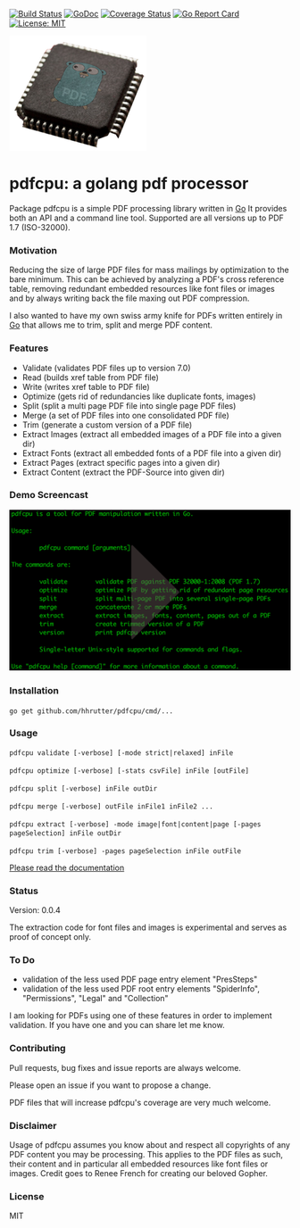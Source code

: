 [![Build Status](https://travis-ci.org/hhrutter/pdfcpu.svg?branch=master)](https://travis-ci.org/hhrutter/pdfcpu)
[![GoDoc](https://godoc.org/github.com/hhrutter/pdfcpu?status.svg)](https://godoc.org/github.com/hhrutter/pdfcpu)
[![Coverage Status](https://coveralls.io/repos/github/hhrutter/pdfcpu/badge.svg?branch=master)](https://coveralls.io/github/hhrutter/pdfcpu?branch=master) 
[![Go Report Card](https://goreportcard.com/badge/github.com/hhrutter/pdfcpu)](https://goreportcard.com/report/github.com/hhrutter/pdfcpu) 
[![License: MIT](https://img.shields.io/github/license/mashape/apistatus.svg)](https://opensource.org/licenses/MIT) 

![logo](pdfchip3.png)
  # pdfcpu: a golang pdf processor

Package pdfcpu is a simple PDF processing library written in [Go](http://golang.org)
It provides both an API and a command line tool.
Supported are all versions up to PDF 1.7 (ISO-32000).

### Motivation

Reducing the size of large PDF files for mass mailings by optimization to the bare minimum.
This can be achieved by analyzing a PDF's cross reference table, removing redundant embedded resources like font files or images and by always writing back the file maxing out PDF compression.

I also wanted to have my own swiss army knife for PDFs written entirely in [Go](http://golang.org) that allows me to trim, split and merge PDF content.

### Features
* Validate (validates PDF files up to version 7.0)
* Read (builds xref table from PDF file)
* Write (writes xref table to PDF file)
* Optimize (gets rid of redundancies like duplicate fonts, images)
* Split (split a multi page PDF file into single page PDF files)
* Merge (a set of PDF files into one consolidated PDF file)
* Trim (generate a custom version of a PDF file)
* Extract Images (extract all embedded images of a PDF file into a given dir)
* Extract Fonts (extract all embedded fonts of a PDF file into a given dir)
* Extract Pages (extract specific pages into a given dir)
* Extract Content (extract the PDF-Source into given dir)

### Demo Screencast
[![asciicast](demo.png)](https://asciinema.org/a/P5jaAo9kgZXKj2iSA1OqIdLAU)

### Installation
`go get github.com/hhrutter/pdfcpu/cmd/...`


### Usage

    pdfcpu validate [-verbose] [-mode strict|relaxed] inFile

    pdfcpu optimize [-verbose] [-stats csvFile] inFile [outFile]
 
    pdfcpu split [-verbose] inFile outDir
 
    pdfcpu merge [-verbose] outFile inFile1 inFile2 ...
 
    pdfcpu extract [-verbose] -mode image|font|content|page [-pages pageSelection] inFile outDir
 
    pdfcpu trim [-verbose] -pages pageSelection inFile outFile

 [Please read the documentation ](https://godoc.org/github.com/hhrutter/pdfcpu)


### Status
Version: 0.0.4

The extraction code for font files and images is experimental and serves as proof of concept only.


### To Do
* validation of the less used PDF page entry element "PresSteps"
* validation of the less used PDF root entry elements "SpiderInfo", "Permissions", "Legal" and "Collection"

I am looking for PDFs using one of these features in order to implement validation. If you have one and you can share let me know.


### Contributing
Pull requests, bug fixes and issue reports are always welcome.

Please open an issue if you want to propose a change.

PDF files that will increase pdfcpu's coverage are very much welcome.


### Disclaimer
Usage of pdfcpu assumes you know about and respect all copyrights of any PDF content you may be processing. This applies to the PDF files as such, their content and in particular all embedded resources like font files or images. Credit goes to Renee French for creating our beloved Gopher.


### License
MIT




	